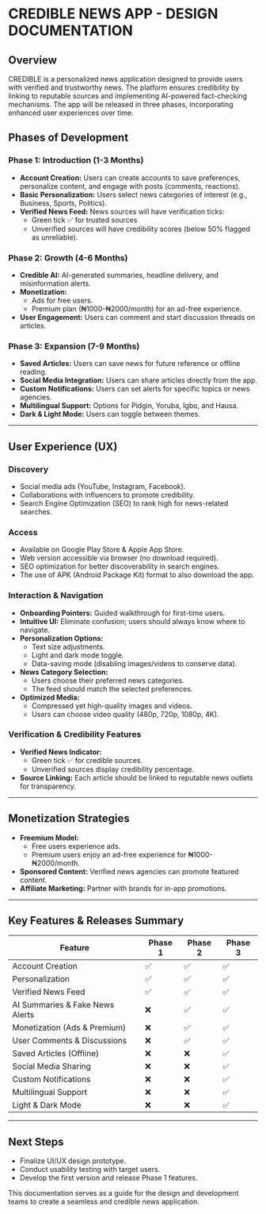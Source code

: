 # **CREDIBLE NEWS APP - DESIGN DOCUMENTATION**

## **Overview**
CREDIBLE is a personalized news application designed to provide users with verified and trustworthy news. The platform ensures credibility by linking to reputable sources and implementing AI-powered fact-checking mechanisms. The app will be released in three phases, incorporating enhanced user experiences over time.

## **Phases of Development**
### **Phase 1: Introduction (1-3 Months)**
- **Account Creation:** Users can create accounts to save preferences, personalize content, and engage with posts (comments, reactions).
- **Basic Personalization:** Users select news categories of interest (e.g., Business, Sports, Politics).
- **Verified News Feed:** News sources will have verification ticks:
  - Green tick ✅ for trusted sources
  - Unverified sources will have credibility scores (below 50% flagged as unreliable).

### **Phase 2: Growth (4-6 Months)**
- **Credible AI:** AI-generated summaries, headline delivery, and misinformation alerts.
- **Monetization:**
  - Ads for free users.
  - Premium plan (₦1000-₦2000/month) for an ad-free experience.
- **User Engagement:** Users can comment and start discussion threads on articles.

### **Phase 3: Expansion (7-9 Months)**
- **Saved Articles:** Users can save news for future reference or offline reading.
- **Social Media Integration:** Users can share articles directly from the app.
- **Custom Notifications:** Users can set alerts for specific topics or news agencies.
- **Multilingual Support:** Options for Pidgin, Yoruba, Igbo, and Hausa.
- **Dark & Light Mode:** Users can toggle between themes.

---
## **User Experience (UX)**
### **Discovery**
- Social media ads (YouTube, Instagram, Facebook).
- Collaborations with influencers to promote credibility.
- Search Engine Optimization (SEO) to rank high for news-related searches.

### **Access**
- Available on Google Play Store & Apple App Store.
- Web version accessible via browser (no download required).
- SEO optimization for better discoverability in search engines.
- The use of APK (Android Package Kit) format to also download the app. 

### **Interaction & Navigation**
- **Onboarding Pointers:** Guided walkthrough for first-time users.
- **Intuitive UI:** Eliminate confusion; users should always know where to navigate.
- **Personalization Options:**
  - Text size adjustments.
  - Light and dark mode toggle.
  - Data-saving mode (disabling images/videos to conserve data).
- **News Category Selection:**
  - Users choose their preferred news categories.
  - The feed should match the selected preferences.
- **Optimized Media:**
  - Compressed yet high-quality images and videos.
  - Users can choose video quality (480p, 720p, 1080p, 4K).

### **Verification & Credibility Features**
- **Verified News Indicator:**
  - Green tick ✅ for credible sources.
  - Unverified sources display credibility percentage.
- **Source Linking:** Each article should be linked to reputable news outlets for transparency.

---
## **Monetization Strategies**
- **Freemium Model:**
  - Free users experience ads.
  - Premium users enjoy an ad-free experience for ₦1000-₦2000/month.
- **Sponsored Content:** Verified news agencies can promote featured content.
- **Affiliate Marketing:** Partner with brands for in-app promotions.

---
## **Key Features & Releases Summary**
| Feature | Phase 1 | Phase 2 | Phase 3 |
|---------|--------|--------|--------|
| Account Creation | ✅ | ✅ | ✅ |
| Personalization | ✅ | ✅ | ✅ |
| Verified News Feed | ✅ | ✅ | ✅ |
| AI Summaries & Fake News Alerts | ❌ | ✅ | ✅ |
| Monetization (Ads & Premium) | ❌ | ✅ | ✅ |
| User Comments & Discussions | ❌ | ✅ | ✅ |
| Saved Articles (Offline) | ❌ | ❌ | ✅ |
| Social Media Sharing | ❌ | ❌ | ✅ |
| Custom Notifications | ❌ | ❌ | ✅ |
| Multilingual Support | ❌ | ❌ | ✅ |
| Light & Dark Mode | ❌ | ❌ | ✅ |

---
## **Next Steps**
- Finalize UI/UX design prototype.
- Conduct usability testing with target users.
- Develop the first version and release Phase 1 features.

This documentation serves as a guide for the design and development teams to create a seamless and credible news application.

